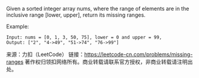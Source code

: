 Given a sorted integer array nums, where the range of elements are in the inclusive range [lower, upper], return its missing ranges.

Example:

    Input: nums = [0, 1, 3, 50, 75], lower = 0 and upper = 99,
    Output: ["2", "4->49", "51->74", "76->99"]

来源：力扣（LeetCode）
链接：https://leetcode-cn.com/problems/missing-ranges
著作权归领扣网络所有。商业转载请联系官方授权，非商业转载请注明出处。
